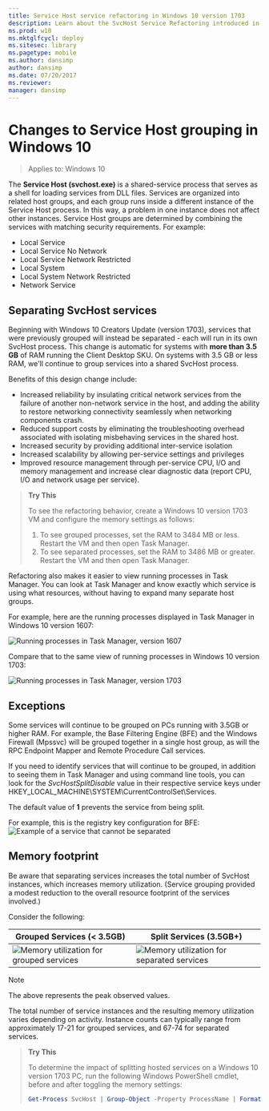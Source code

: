 ```yaml
---
title: Service Host service refactoring in Windows 10 version 1703
description: Learn about the SvcHost Service Refactoring introduced in Windows 10 version 1703.
ms.prod: w10
ms.mktglfcycl: deploy
ms.sitesec: library
ms.pagetype: mobile
ms.author: dansimp
author: dansimp
ms.date: 07/20/2017
ms.reviewer: 
manager: dansimp
---
```


# Changes to Service Host grouping in Windows 10

> Applies to: Windows 10

The **Service Host (svchost.exe)** is a shared-service process that serves as a shell for loading services from DLL files. Services are organized into related host groups, and each group runs inside a different instance of the Service Host process. In this way, a problem in one instance does not affect other instances. Service Host groups are determined by combining the services with matching security requirements. For example:

* Local Service
* Local Service No Network
* Local Service Network Restricted
* Local System
* Local System Network Restricted 
* Network Service

## Separating SvcHost services

Beginning with Windows 10 Creators Update (version 1703), services that were previously grouped will instead be separated - each will run in its own SvcHost process. This change is automatic for systems with **more than 3.5 GB** of RAM running the Client Desktop SKU. On systems with 3.5 GB or less RAM, we'll continue to group services into a shared SvcHost process. 

Benefits of this design change include:

* Increased reliability by insulating critical network services from the failure of another non-network service in the host, and adding the ability to restore networking connectivity seamlessly when networking components crash.
* Reduced support costs by eliminating the troubleshooting overhead associated with isolating misbehaving services in the shared host.
* Increased security by providing additional inter-service isolation 
* Increased scalability by allowing per-service settings and privileges 
* Improved resource management through per-service CPU, I/O and memory management and increase clear diagnostic data (report CPU, I/O and network usage per service).

>**Try This**
>
> To see the refactoring behavior, create a Windows 10 version 1703 VM and configure the memory settings as follows:
> 1. To see grouped processes, set the RAM to 3484 MB or less. Restart the VM and then open Task Manager.
> 2. To see separated processes, set the RAM to 3486 MB or greater. Restart the VM and then open Task Manager.


Refactoring also makes it easier to view running processes in Task Manager. You can look at Task Manager and know exactly which service is using what resources, without having to expand many separate host groups.

For example, here are the running processes displayed in Task Manager in Windows 10 version 1607:

![Running processes in Task Manager, version 1607](media/svchost-grouped-processes.png) 
  
Compare that to the same view of running processes in Windows 10 version 1703:

![Running processes in Task Manager, version 1703](media/svchost-separated-processes.png)
  
 


## Exceptions
Some services will continue to be grouped on PCs running with 3.5GB or higher RAM. For example, the Base Filtering Engine (BFE) and the Windows Firewall (Mpssvc) will be grouped together in a single host group, as will the RPC Endpoint Mapper and Remote Procedure Call services.

If you need to identify services that will continue to be grouped, in addition to seeing them in Task Manager and using command line tools, you can look for the *SvcHostSplitDisable* value in their respective service keys under 
HKEY_LOCAL_MACHINE\SYSTEM\CurrentControlSet\Services.

The default value of **1** prevents the service from being split.

For example, this is the registry key configuration for BFE:
![Example of a service that cannot be separated](media/svchost-separation-disabled.png)

## Memory footprint

Be aware that separating services increases the total number of SvcHost instances, which increases memory utilization. (Service grouping provided a modest reduction to the overall resource footprint of the services involved.) 

Consider the following:


|Grouped Services (< 3.5GB) | Split Services (3.5GB+)
|--------------------------------------- | ------------------------------------------ | 
|![Memory utilization for grouped services](media/svchost-grouped-utilization.png)   |![Memory utilization for separated services](media/svchost-separated-utilization.png)       |

> [!NOTE]
> The above represents the peak observed values.

The total number of service instances and the resulting memory utilization varies depending on activity. Instance counts can typically range from approximately 17-21 for grouped services, and 67-74 for separated services. 

> **Try This**
>
>To determine the impact of splitting hosted services on a Windows 10 version 1703 PC, run the following Windows PowerShell cmdlet, before and after toggling the memory settings:
>
> ```powershell
> Get-Process SvcHost | Group-Object -Property ProcessName | Format-Table Name, Count, @{n='Mem (KB)';e={'{0:N0}' -f (($_.Group|Measure-Object WorkingSet -Sum).Sum / 1KB)};a='right'} -AutoSize
>```
